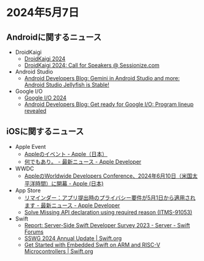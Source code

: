 # 2024年5月7日
## Androidに関するニュース
- DroidKaigi
  - [DroidKaigi 2024](https://2024.droidkaigi.jp)
  - [DroidKaigi 2024: Call for Speakers @ Sessionize.com](https://sessionize.com/droidkaigi2024/)
- Android Studio
  - [Android Developers Blog: Gemini in Android Studio and more: Android Studio Jellyfish is Stable!](https://android-developers.googleblog.com/2024/04/android-studio-jellyfish-is-stable.html)
- Google I/O
  - [Google I/O 2024](https://io.google/2024/intl/ja/)
  - [Android Developers Blog: Get ready for Google I/O: Program lineup revealed](https://android-developers.googleblog.com/2024/05/get-ready-for-google-io-program-lineup.html)

## iOSに関するニュース
- Apple Event
  - [Appleのイベント - Apple（日本）](https://www.apple.com/jp/apple-events/)
  - [何でもあり。 - 最新ニュース - Apple Developer](https://developer.apple.com/jp/news/?id=48bfiihn)
- WWDC
  - [AppleのWorldwide Developers Conference、2024年6月10日（米国太平洋時間）に開幕 - Apple (日本)](https://www.apple.com/jp/newsroom/2024/03/apples-worldwide-developers-conference-returns-june-10-2024/)
- App Store
  - [リマインダー：アプリ提出時のプライバシー要件が5月1日から適用されます - 最新ニュース - Apple Developer](https://developer.apple.com/jp/news/?id=pvszzano)
  - [Solve Missing API declaration using required reason (ITMS-91053)](https://www.avanderlee.com/xcode/missing-api-declaration-required-reason-itms-91053/)
- Swift
  - [Report: Server-Side Swift Developer Survey 2023 - Server - Swift Forums](https://forums.swift.org/t/report-server-side-swift-developer-survey-2023/70966)
  - [SSWG 2024 Annual Update | Swift.org](https://www.swift.org/blog/sswg-update-2024/)
  - [Get Started with Embedded Swift on ARM and RISC-V Microcontrollers | Swift.org](https://www.swift.org/blog/embedded-swift-examples/)
